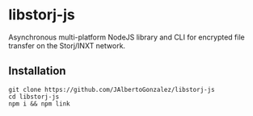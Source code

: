 # libstorj-js

Asynchronous multi-platform NodeJS library and CLI for encrypted file transfer on the Storj/INXT network.

## Installation

```
git clone https://github.com/JAlbertoGonzalez/libstorj-js
cd libstorj-js
npm i && npm link
```
